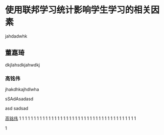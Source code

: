 # 使用联邦学习统计影响学生学习的相关因素
jahdadwhk
## 董嘉琦
dkjlahsdkjahwdkj
### 高铭伟
jhakdhkajhdlwha





sSAdAsadasd






asd
sadsad



[高铭伟](#高铭伟)
1
1
1
1
1
1
1
1
1
1
1
1
1
1
1
1
1
1
1
1
1
1
1
1
1
1
1
1
1
1
1
1
1
1
1
1
1
1
1
1

1

